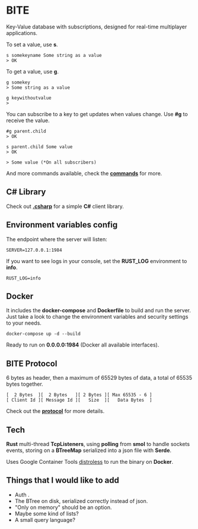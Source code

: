 # BITE

Key-Value database with subscriptions, designed for real-time multiplayer applications.

To set a value, use **s**.

    s somekeyname Some string as a value
    > OK

To get a value, use **g**.

    g somekey
    > Some string as a value

    g keywithoutvalue
    >

You can subscribe to a key to get updates when values change. Use **#g** to
receive the value.

    #g parent.child
    > OK

    s parent.child Some value
    > OK

    > Some value (*On all subscribers)

And more commands available, check the [**commands**](Commands.md) for more.

## C# Library

Check out [**.csharp**](/.csharp/) for a simple **C#** client library.

## Environment variables config

The endpoint where the server will listen:

    SERVER=127.0.0.1:1984

If you want to see logs in your console, set the **RUST_LOG** environment to **info**.

    RUST_LOG=info

## Docker

It includes the **docker-compose** and **Dockerfile** to build and run the
server. Just take a look to change the environment variables and security
settings to your needs.

    docker-compose up -d --build

Ready to run on **0.0.0.0:1984** (Docker all available interfaces).

## BITE Protocol

6 bytes as header, then a maximum of 65529 bytes of data, a total of 65535 bytes
together.

    [  2 Bytes  ][  2 Bytes   ][ 2 Bytes ][ Max 65535 - 6 ]
    [ Client Id ][ Message Id ][   Size  ][   Data Bytes  ]

Check out the [**protocol**](Protocol.md) for more details.

## Tech

**Rust** multi-thread **TcpListeners**, using **polling** from **smol** to
handle sockets events, storing on a **BTreeMap** serialized into a json file
with **Serde**.

Uses Google Container Tools
[distroless](https://github.com/GoogleContainerTools/distroless) to run the
binary on **Docker**.

## Things that I would like to add

-   Auth .
-   The BTree on disk, serialized correctly instead of json.
-   "Only on memory" should be an option.
-   Maybe some kind of lists?
-   A small query language?
